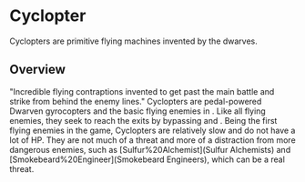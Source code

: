 # Cyclopter

Cyclopters are primitive flying machines invented by the dwarves.
## Overview

"Incredible flying contraptions invented to get past the main battle and strike from behind the enemy lines."
Cyclopters are pedal-powered Dwarven gyrocopters and the basic flying enemies in . Like all flying enemies, they seek to reach the exits by bypassing and . Being the first flying enemies in the game, Cyclopters are relatively slow and do not have a lot of HP. They are not much of a threat and more of a distraction from more dangerous enemies, such as [Sulfur%20Alchemist](Sulfur Alchemists) and [Smokebeard%20Engineer](Smokebeard Engineers), which can be a real threat.